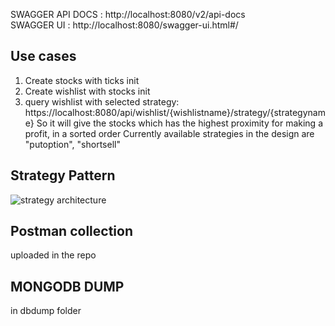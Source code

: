 
SWAGGER API DOCS : http://localhost:8080/v2/api-docs  
SWAGGER UI : http://localhost:8080/swagger-ui.html#/  


Use cases
---------
1. Create stocks with ticks init
2. Create wishlist with stocks init
3. query wishlist with selected strategy:
   https://localhost:8080/api/wishlist/{wishlistname}/strategy/{strategyname}
    So it will give the stocks which has the highest proximity for making a profit, in a sorted order
    Currently available strategies in the design are "putoption", "shortsell"

Strategy Pattern   
----------------   
![strategy architecture](https://github.com/sameesh-s/stockwatcher/blob/master/blob/strategy.jpeg?raw=true)

Postman collection
------------------
uploaded in the repo

MONGODB DUMP  
------------
in dbdump folder